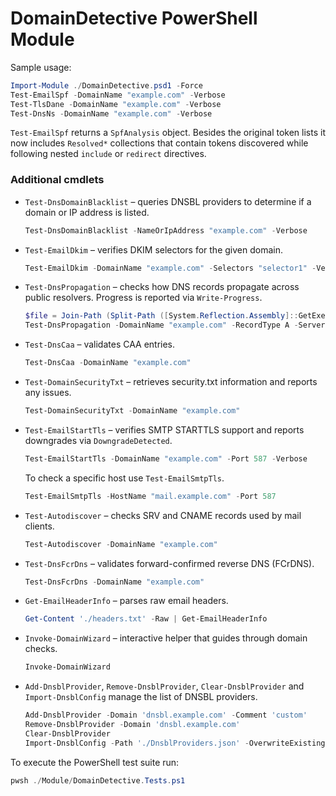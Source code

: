 # DomainDetective PowerShell Module

Sample usage:

```powershell
Import-Module ./DomainDetective.psd1 -Force
Test-EmailSpf -DomainName "example.com" -Verbose
Test-TlsDane -DomainName "example.com" -Verbose
Test-DnsNs -DomainName "example.com" -Verbose
```

`Test-EmailSpf` returns a `SpfAnalysis` object. Besides the original token lists it now includes `Resolved*` collections that contain tokens discovered while following nested `include` or `redirect` directives.

### Additional cmdlets

- `Test-DnsDomainBlacklist` – queries DNSBL providers to determine if a domain or IP address is listed.
  ```powershell
  Test-DnsDomainBlacklist -NameOrIpAddress "example.com" -Verbose
  ```
- `Test-EmailDkim` – verifies DKIM selectors for the given domain.
  ```powershell
  Test-EmailDkim -DomainName "example.com" -Selectors "selector1" -Verbose
  ```
- `Test-DnsPropagation` – checks how DNS records propagate across public resolvers. Progress is reported via `Write-Progress`.
  ```powershell
  $file = Join-Path (Split-Path ([System.Reflection.Assembly]::GetExecutingAssembly().Location)) 'Data/DNS/PublicDNS.json'
  Test-DnsPropagation -DomainName "example.com" -RecordType A -ServersFile $file -CompareResults
  ```
- `Test-DnsCaa` – validates CAA entries.
  ```powershell
  Test-DnsCaa -DomainName "example.com"
  ```
- `Test-DomainSecurityTxt` – retrieves security.txt information and reports any issues.
  ```powershell
  Test-DomainSecurityTxt -DomainName "example.com"
  ```
- `Test-EmailStartTls` – verifies SMTP STARTTLS support and reports downgrades via `DowngradeDetected`.
  ```powershell
  Test-EmailStartTls -DomainName "example.com" -Port 587 -Verbose
  ```
  To check a specific host use `Test-EmailSmtpTls`.
  ```powershell
  Test-EmailSmtpTls -HostName "mail.example.com" -Port 587
  ```
- `Test-Autodiscover` – checks SRV and CNAME records used by mail clients.
  ```powershell
  Test-Autodiscover -DomainName "example.com"
  ```
- `Test-DnsFcrDns` – validates forward-confirmed reverse DNS (FCrDNS).
  ```powershell
  Test-DnsFcrDns -DomainName "example.com"
  ```
- `Get-EmailHeaderInfo` – parses raw email headers.
  ```powershell
  Get-Content './headers.txt' -Raw | Get-EmailHeaderInfo
  ```
- `Invoke-DomainWizard` – interactive helper that guides through domain checks.
  ```powershell
  Invoke-DomainWizard
  ```
- `Add-DnsblProvider`, `Remove-DnsblProvider`, `Clear-DnsblProvider` and `Import-DnsblConfig` manage the list of DNSBL providers.
  ```powershell
  Add-DnsblProvider -Domain 'dnsbl.example.com' -Comment 'custom'
  Remove-DnsblProvider -Domain 'dnsbl.example.com'
  Clear-DnsblProvider
  Import-DnsblConfig -Path './DnsblProviders.json' -OverwriteExisting
  ```

To execute the PowerShell test suite run:

```powershell
pwsh ./Module/DomainDetective.Tests.ps1
```

